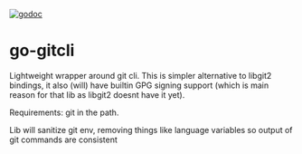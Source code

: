 [![godoc](http://img.shields.io/badge/godoc-reference-blue.svg?style=flat)](https://godoc.org/github.com/XANi/go-gitcli)

# go-gitcli


Lightweight wrapper around git cli.
This is simpler alternative to libgit2 bindings, it also (will) have builtin GPG signing support (which is main reason for that lib as libgit2 doesnt have it yet).

Requirements: git in the path.

Lib will sanitize git env, removing things like language variables so output of git commands are consistent
